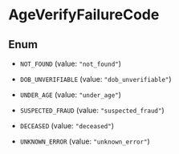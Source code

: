

# AgeVerifyFailureCode

## Enum


* `NOT_FOUND` (value: `"not_found"`)

* `DOB_UNVERIFIABLE` (value: `"dob_unverifiable"`)

* `UNDER_AGE` (value: `"under_age"`)

* `SUSPECTED_FRAUD` (value: `"suspected_fraud"`)

* `DECEASED` (value: `"deceased"`)

* `UNKNOWN_ERROR` (value: `"unknown_error"`)



